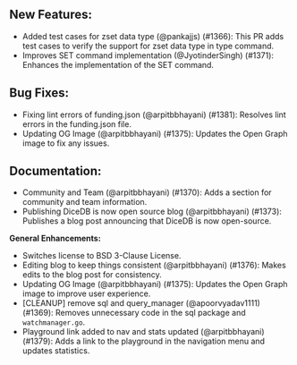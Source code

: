 ---
---

## New Features:

- Added test cases for zset data type (@pankajjs) (#1366): This PR adds test cases to verify the support for zset data type in type command.
- Improves SET command implementation (@JyotinderSingh) (#1371): Enhances the implementation of the SET command.

## Bug Fixes:

- Fixing lint errors of funding.json (@arpitbbhayani) (#1381): Resolves lint errors in the funding.json file.
- Updating OG Image (@arpitbbhayani) (#1375): Updates the Open Graph image to fix any issues.

## Documentation:

- Community and Team (@arpitbbhayani) (#1370): Adds a section for community and team information.
- Publishing DiceDB is now open source blog (@arpitbbhayani) (#1373): Publishes a blog post announcing that DiceDB is now open-source.

**General Enhancements:**

- Switches license to BSD 3-Clause License.
- Editing blog to keep things consistent (@arpitbbhayani) (#1376): Makes edits to the blog post for consistency.
- Updating OG Image (@arpitbbhayani) (#1375): Updates the Open Graph image to improve user experience.
- [CLEANUP] remove sql and query_manager (@apoorvyadav1111) (#1369): Removes unnecessary code in the sql package and `watchmanager.go`.
- Playground link added to nav and stats updated (@arpitbbhayani) (#1379): Adds a link to the playground in the navigation menu and updates statistics.
